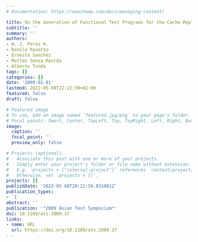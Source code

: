 ```yaml
---
# Documentation: https://wowchemy.com/docs/managing-content/

title: On the Generation of Functional Test Programs for the Cache Replacement Logic
subtitle: ''
summary: ''
authors:
- W. J. Perez H.
- Danilo Ravotto
- Ernesto Sanchez
- Matteo Sonza Reorda
- Alberto Tonda
tags: []
categories: []
date: '2009-01-01'
lastmod: 2022-05-08T22:22:50+02:00
featured: false
draft: false

# Featured image
# To use, add an image named `featured.jpg/png` to your page's folder.
# Focal points: Smart, Center, TopLeft, Top, TopRight, Left, Right, BottomLeft, Bottom, BottomRight.
image:
  caption: ''
  focal_point: ''
  preview_only: false

# Projects (optional).
#   Associate this post with one or more of your projects.
#   Simply enter your project's folder or file name without extension.
#   E.g. `projects = ["internal-project"]` references `content/project/deep-learning/index.md`.
#   Otherwise, set `projects = []`.
projects: []
publishDate: '2022-05-08T20:22:50.831001Z'
publication_types:
- '1'
abstract: ''
publication: '*2009 Asian Test Symposium*'
doi: 10.1109/ats.2009.37
links:
- name: URL
  url: https://doi.org/10.1109/ats.2009.37
---
```

